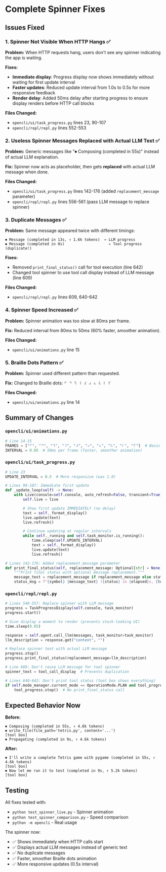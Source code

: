 # Complete Spinner Fixes

## Issues Fixed

### 1. Spinner Not Visible When HTTP Hangs ✅
**Problem:** When HTTP requests hang, users don't see any spinner indicating the app is waiting.

**Fixes:**
- **Immediate display**: Progress display now shows immediately without waiting for first update interval
- **Faster updates**: Reduced update interval from 1.0s to 0.5s for more responsive feedback
- **Render delay**: Added 50ms delay after starting progress to ensure display renders before HTTP call blocks

**Files Changed:**
- `opencli/ui/task_progress.py` lines 23, 90-107
- `opencli/repl/repl.py` lines 552-553

### 2. Useless Spinner Messages Replaced with Actual LLM Text ✅
**Problem:** Generic messages like "⏺ Composing (completed in 55s)" instead of actual LLM explanation.

**Fix:** Spinner now acts as placeholder, then gets **replaced** with actual LLM message when done.

**Files Changed:**
- `opencli/ui/task_progress.py` lines 142-176 (added `replacement_message` parameter)
- `opencli/repl/repl.py` lines 556-561 (pass LLM message to replace spinner)

### 3. Duplicate Messages ✅
**Problem:** Same message appeared twice with different timings:
```
⏺ Message (completed in 13s, ↑ 1.6k tokens)  ← LLM progress
⏺ Message (completed in 0s)                    ← Tool progress (duplicate!)
```

**Fixes:**
- Removed `print_final_status()` call for tool execution (line 642)
- Changed tool spinner to use tool call display instead of LLM message (line 609)

**Files Changed:**
- `opencli/repl/repl.py` lines 609, 640-642

### 4. Spinner Speed Increased ✅
**Problem:** Spinner animation was too slow at 80ms per frame.

**Fix:** Reduced interval from 80ms to 50ms (60% faster, smoother animation).

**Files Changed:**
- `opencli/ui/animations.py` line 15

### 5. Braille Dots Pattern ✅
**Problem:** Spinner used different pattern than requested.

**Fix:** Changed to Braille dots: `⠋ ⠙ ⠹ ⠸ ⠼ ⠴ ⠦ ⠧ ⠇ ⠏`

**Files Changed:**
- `opencli/ui/animations.py` line 14

## Summary of Changes

### `opencli/ui/animations.py`
```python
# Line 14-15
FRAMES = ["⠋", "⠙", "⠹", "⠸", "⠼", "⠴", "⠦", "⠧", "⠇", "⠏"]  # Basic Braille Dots
INTERVAL = 0.05  # 50ms per frame (faster, smoother animation)
```

### `opencli/ui/task_progress.py`
```python
# Line 23
UPDATE_INTERVAL = 0.5  # More responsive (was 1.0)

# Lines 90-107: Immediate first update
def _update_loop(self) -> None:
    with Live(console=self.console, auto_refresh=False, transient=True) as live:
        self.live = live

        # Show first update IMMEDIATELY (no delay)
        text = self._format_display()
        live.update(text)
        live.refresh()

        # Continue updating at regular intervals
        while self._running and self.task_monitor.is_running():
            time.sleep(self.UPDATE_INTERVAL)
            text = self._format_display()
            live.update(text)
            live.refresh()

# Lines 142-176: Added replacement_message parameter
def print_final_status(self, replacement_message: Optional[str] = None) -> None:
    """Print final status with optional message replacement."""
    message_text = replacement_message if replacement_message else stats["task_description"]
    status_msg = f"{symbol} {message_text} ({status} in {elapsed}s, {token_display})"
```

### `opencli/repl/repl.py`
```python
# Lines 548-557: Replace spinner with LLM message
progress = TaskProgressDisplay(self.console, task_monitor)
progress.start()

# Give display a moment to render (prevents stuck-looking UI)
time.sleep(0.05)

response = self.agent.call_llm(messages, task_monitor=task_monitor)
llm_description = response.get("content", "")

# Replace spinner text with actual LLM message
progress.stop()
progress.print_final_status(replacement_message=llm_description)

# Line 609: Don't reuse LLM message for tool spinner
spinner_text = tool_call_display  # Prevents duplication

# Lines 640-642: Don't print tool status (tool box shows everything)
if self.mode_manager.current_mode == OperationMode.PLAN and tool_progress:
    tool_progress.stop()  # No print_final_status call
```

## Expected Behavior Now

**Before:**
```
⏺ Composing (completed in 55s, ↑ 4.6k tokens)
⏺ write_file(file_path='tetris.py', content='...')
[tool box]
⏺ Propagating (completed in 9s, ↑ 4.6k tokens)
```

**After:**
```
⏺ I'll write a complete Tetris game with pygame (completed in 55s, ↑ 4.6k tokens)
[tool box]
⏺ Now let me run it to test (completed in 9s, ↑ 5.2k tokens)
[tool box]
```

## Testing

All fixes tested with:
- `python test_spinner_live.py` - Spinner animation
- `python test_spinner_comparison.py` - Speed comparison
- `python -m opencli` - Real usage

The spinner now:
- ✅ Shows immediately when HTTP calls start
- ✅ Displays actual LLM messages instead of generic text
- ✅ No duplicate messages
- ✅ Faster, smoother Braille dots animation
- ✅ More responsive updates (0.5s interval)
